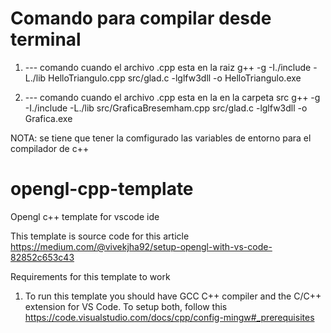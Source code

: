 # Comando para compilar desde terminal

1. --- comando cuando el archivo .cpp esta en la raiz
g++ -g -I./include -L./lib HelloTriangulo.cpp src/glad.c -lglfw3dll -o HelloTriangulo.exe

2. --- comando cuando el archivo .cpp esta en la en la carpeta src
g++ -g -I./include -L./lib src/GraficaBresemham.cpp src/glad.c -lglfw3dll -o Grafica.exe


NOTA:
se tiene que tener la comfigurado las variables de entorno para el compilador de c++



# opengl-cpp-template

Opengl c++ template for vscode ide

This template is source code for this article https://medium.com/@vivekjha92/setup-opengl-with-vs-code-82852c653c43

Requirements for this template to work
1.  To run this template you should have GCC C++ compiler and the C/C++ extension for VS Code.
    To setup both, follow this https://code.visualstudio.com/docs/cpp/config-mingw#_prerequisites

